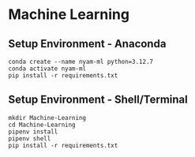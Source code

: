 # Machine Learning

## Setup Environment - Anaconda
```
conda create --name nyam-ml python=3.12.7
conda activate nyam-ml
pip install -r requirements.txt
```

## Setup Environment - Shell/Terminal
```
mkdir Machine-Learning
cd Machine-Learning
pipenv install
pipenv shell
pip install -r requirements.txt
```
